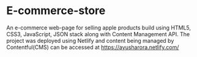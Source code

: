 # E-commerce-store

An e-commerce web-page for selling apple products build using HTML5, CSS3, JavaScript, JSON stack along with Content Management API. The project was deployed using Netlify and content being managed by Contentful(CMS) can be accessed at https://ayusharora.netlify.com/
